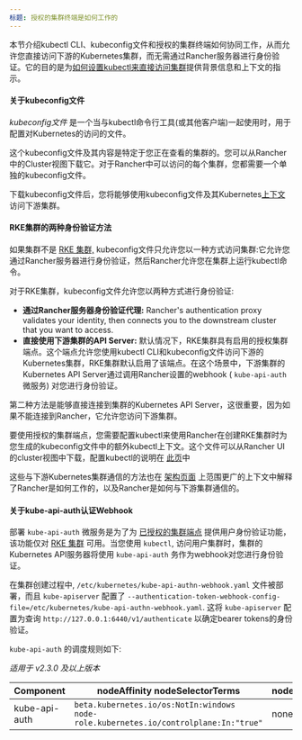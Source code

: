```yaml
---
标题: 授权的集群终端是如何工作的
---
```


本节介绍kubectl CLI、kubeconfig文件和授权的集群终端如何协同工作，从而允许您直接访问下游的Kubernetes集群，而无需通过Rancher服务器进行身份验证。它的目的是为[如何设置kubectl来直接访问集群](../kubectl/#authenticating-directly-with-a-downstream-cluster)提供背景信息和上下文的指示。

#### 关于kubeconfig文件

_kubeconfig文件_ 是一个当与kubectl命令行工具(或其他客户端)一起使用时，用于配置对Kubernetes的访问的文件。

这个kubeconfig文件及其内容是特定于您正在查看的集群的。您可以从Rancher中的Cluster视图下载它。对于Rancher中可以访问的每个集群，您都需要一个单独的kubeconfig文件。

下载kubeconfig文件后，您将能够使用kubeconfig文件及其Kubernetes[上下文](https://kubernetes.io/docs/reference/kubectl/cheatsheet/#kubectl-context-and-configuration)访问下游集群。

#### RKE集群的两种身份验证方法

如果集群不是 [RKE 集群,](/docs/cluster-provisioning/rke-clusters/) kubeconfig文件只允许您以一种方式访问集群:它允许您通过Rancher服务器进行身份验证，然后Rancher允许您在集群上运行kubectl命令。

对于RKE集群，kubeconfig文件允许您以两种方式进行身份验证:

- **通过Rancher服务器身份验证代理:** Rancher's authentication proxy validates your identity, then connects you to the downstream cluster that you want to access.
- **直接使用下游集群的API Server:** 默认情况下，RKE集群具有启用的授权集群端点。这个端点允许您使用kubectl CLI和kubeconfig文件访问下游的Kubernetes集群，RKE集群默认启用了该端点。在这个场景中，下游集群的Kubernetes API Server通过调用Rancher设置的webhook ( `kube-api-auth` 微服务) 对您进行身份验证。

第二种方法是能够直接连接到集群的Kubernetes API Server，这很重要，因为如果不能连接到Rancher，它允许您访问下游集群。

要使用授权的集群端点，您需要配置kubectl来使用Rancher在创建RKE集群时为您生成的kubeconfig文件中的额外kubectl上下文。这个文件可以从Rancher UI的cluster视图中下载，配置kubectl的说明在 [此页](../kubectl/#authenticating-directly-with-a-downstream-cluster)中

这些与下游Kubernetes集群通信的方法也在 [架构页面](/docs/overview/architecture/#communicating-with-downstream-user-clusters) 上范围更广的上下文中解释了Rancher是如何工作的，以及Rancher是如何与下游集群通信的。

#### 关于kube-api-auth认证Webhook

部署 `kube-api-auth` 微服务是为了为 [已授权的集群端点](/docs/overview/architecture/#4-authorized-cluster-endpoint) 提供用户身份验证功能，该功能仅对 [RKE 集群](/docs/cluster-provisioning/rke-clusters/) 可用。当您使用 `kubectl`, 访问用户集群时，集群的Kubernetes API服务器将使用 `kube-api-auth` 务作为webhook对您进行身份验证。

在集群创建过程中, `/etc/kubernetes/kube-api-authn-webhook.yaml` 文件被部署，而且 `kube-apiserver` 配置了 `--authentication-token-webhook-config-file=/etc/kubernetes/kube-api-authn-webhook.yaml`. 这将 `kube-apiserver` 配置为查询 `http://127.0.0.1:6440/v1/authenticate` 以确定bearer tokens的身份验证。

`kube-api-auth` 的调度规则如下:

_适用于 v2.3.0 及以上版本_

| Component     | nodeAffinity nodeSelectorTerms                                                             | nodeSelector | Tolerations       |
| ------------- | ------------------------------------------------------------------------------------------ | ------------ | ----------------- |
| kube-api-auth | `beta.kubernetes.io/os:NotIn:windows`<br/>`node-role.kubernetes.io/controlplane:In:"true"` | none         | `operator:Exists` |
